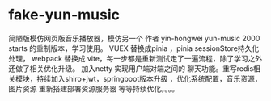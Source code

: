 # fake-yun-music
简陋版模仿网页版音乐播放器，模仿另一个 作者 yin-hongwei  yun-music 2000 starts 的重制版本，学习使用。 VUEX 替换成pinia ，pinia sessionStore持久化处理， webpack 替换成 vite，每一步都是重新测试走了一遍流程，除了学习之外还做了相关优化升级。 加入netty 实现用户端对端之间的 聊天功能。重写redis相关模块，持续加入shiro+jwt，springboot版本升级 ，优化系统配置，音乐资源，图片资源 重新搭建部署资源服务器  等等持续优化。。。。
